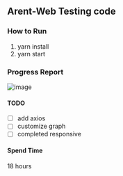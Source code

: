 ## Arent-Web Testing code

### How to Run

1. yarn install
2. yarn start

### Progress Report
![image](https://github.com/user-attachments/assets/00145336-4fe3-4927-a77b-61909edee789)

#### TODO
- [ ] add axios
- [ ] customize graph
- [ ] completed responsive

#### Spend Time

18 hours
